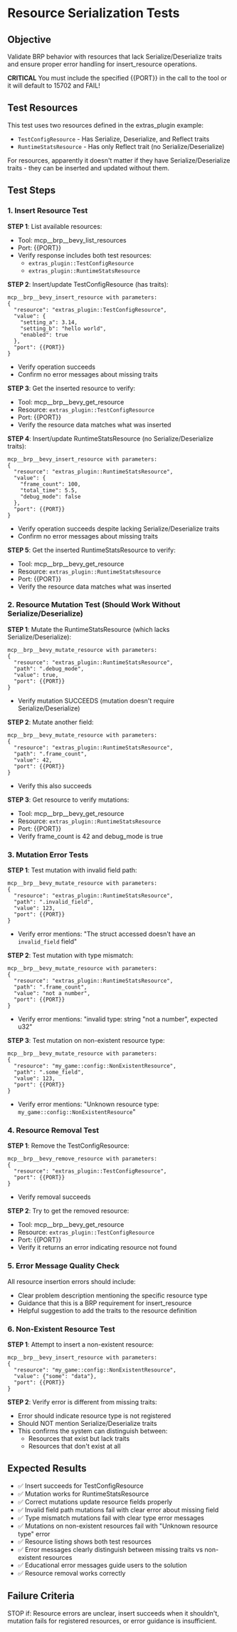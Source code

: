 # Resource Serialization Tests

## Objective
Validate BRP behavior with resources that lack Serialize/Deserialize traits and ensure proper error handling for insert_resource operations.

**CRITICAL** You must include the specified {{PORT}} in the call to the tool or it will default to 15702 and FAIL!

## Test Resources
This test uses two resources defined in the extras_plugin example:
- `TestConfigResource` - Has Serialize, Deserialize, and Reflect traits
- `RuntimeStatsResource` - Has only Reflect trait (no Serialize/Deserialize)

For resources, apparently it doesn't matter if they have Serialize/Deserialize traits - they can be inserted and updated without them.

## Test Steps

### 1. Insert Resource Test
**STEP 1**: List available resources:
- Tool: mcp__brp__bevy_list_resources
- Port: {{PORT}}
- Verify response includes both test resources:
  - `extras_plugin::TestConfigResource`
  - `extras_plugin::RuntimeStatsResource`

**STEP 2**: Insert/update TestConfigResource (has traits):
```
mcp__brp__bevy_insert_resource with parameters:
{
  "resource": "extras_plugin::TestConfigResource",
  "value": {
    "setting_a": 3.14,
    "setting_b": "hello world",
    "enabled": true
  },
  "port": {{PORT}}
}
```
- Verify operation succeeds
- Confirm no error messages about missing traits

**STEP 3**: Get the inserted resource to verify:
- Tool: mcp__brp__bevy_get_resource
- Resource: `extras_plugin::TestConfigResource`
- Port: {{PORT}}
- Verify the resource data matches what was inserted

**STEP 4**: Insert/update RuntimeStatsResource (no Serialize/Deserialize traits):
```
mcp__brp__bevy_insert_resource with parameters:
{
  "resource": "extras_plugin::RuntimeStatsResource",
  "value": {
    "frame_count": 100,
    "total_time": 5.5,
    "debug_mode": false
  },
  "port": {{PORT}}
}
```
- Verify operation succeeds despite lacking Serialize/Deserialize traits
- Confirm no error messages about missing traits

**STEP 5**: Get the inserted RuntimeStatsResource to verify:
- Tool: mcp__brp__bevy_get_resource
- Resource: `extras_plugin::RuntimeStatsResource`
- Port: {{PORT}}
- Verify the resource data matches what was inserted

### 2. Resource Mutation Test (Should Work Without Serialize/Deserialize)
**STEP 1**: Mutate the RuntimeStatsResource (which lacks Serialize/Deserialize):
```
mcp__brp__bevy_mutate_resource with parameters:
{
  "resource": "extras_plugin::RuntimeStatsResource",
  "path": ".debug_mode",
  "value": true,
  "port": {{PORT}}
}
```
- Verify mutation SUCCEEDS (mutation doesn't require Serialize/Deserialize)

**STEP 2**: Mutate another field:
```
mcp__brp__bevy_mutate_resource with parameters:
{
  "resource": "extras_plugin::RuntimeStatsResource",
  "path": ".frame_count",
  "value": 42,
  "port": {{PORT}}
}
```
- Verify this also succeeds

**STEP 3**: Get resource to verify mutations:
- Tool: mcp__brp__bevy_get_resource
- Resource: `extras_plugin::RuntimeStatsResource`
- Port: {{PORT}}
- Verify frame_count is 42 and debug_mode is true

### 3. Mutation Error Tests
**STEP 1**: Test mutation with invalid field path:
```
mcp__brp__bevy_mutate_resource with parameters:
{
  "resource": "extras_plugin::RuntimeStatsResource",
  "path": ".invalid_field",
  "value": 123,
  "port": {{PORT}}
}
```
- Verify error mentions: "The struct accessed doesn't have an `invalid_field` field"

**STEP 2**: Test mutation with type mismatch:
```
mcp__brp__bevy_mutate_resource with parameters:
{
  "resource": "extras_plugin::RuntimeStatsResource",
  "path": ".frame_count",
  "value": "not a number",
  "port": {{PORT}}
}
```
- Verify error mentions: "invalid type: string \"not a number\", expected u32"

**STEP 3**: Test mutation on non-existent resource type:
```
mcp__brp__bevy_mutate_resource with parameters:
{
  "resource": "my_game::config::NonExistentResource",
  "path": ".some_field",
  "value": 123,
  "port": {{PORT}}
}
```
- Verify error mentions: "Unknown resource type: `my_game::config::NonExistentResource`"

### 4. Resource Removal Test
**STEP 1**: Remove the TestConfigResource:
```
mcp__brp__bevy_remove_resource with parameters:
{
  "resource": "extras_plugin::TestConfigResource",
  "port": {{PORT}}
}
```
- Verify removal succeeds

**STEP 2**: Try to get the removed resource:
- Tool: mcp__brp__bevy_get_resource
- Resource: `extras_plugin::TestConfigResource`
- Port: {{PORT}}
- Verify it returns an error indicating resource not found

### 5. Error Message Quality Check
All resource insertion errors should include:
- Clear problem description mentioning the specific resource type
- Guidance that this is a BRP requirement for insert_resource
- Helpful suggestion to add the traits to the resource definition

### 6. Non-Existent Resource Test
**STEP 1**: Attempt to insert a non-existent resource:
```
mcp__brp__bevy_insert_resource with parameters:
{
  "resource": "my_game::config::NonExistentResource",
  "value": {"some": "data"},
  "port": {{PORT}}
}
```

**STEP 2**: Verify error is different from missing traits:
- Error should indicate resource type is not registered
- Should NOT mention Serialize/Deserialize traits
- This confirms the system can distinguish between:
  - Resources that exist but lack traits
  - Resources that don't exist at all

## Expected Results
- ✅ Insert succeeds for TestConfigResource
- ✅ Mutation works for RuntimeStatsResource
- ✅ Correct mutations update resource fields properly
- ✅ Invalid field path mutations fail with clear error about missing field
- ✅ Type mismatch mutations fail with clear type error messages
- ✅ Mutations on non-existent resources fail with "Unknown resource type" error
- ✅ Resource listing shows both test resources
- ✅ Error messages clearly distinguish between missing traits vs non-existent resources
- ✅ Educational error messages guide users to the solution
- ✅ Resource removal works correctly

## Failure Criteria
STOP if: Resource errors are unclear, insert succeeds when it shouldn't, mutation fails for registered resources, or error guidance is insufficient.
